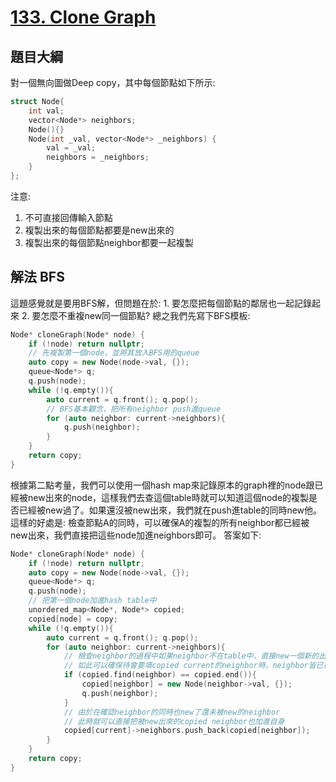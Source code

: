 # [133. Clone Graph](https://leetcode.com/problems/clone-graph/)

## 題目大綱
對一個無向圖做Deep copy，其中每個節點如下所示:
```cpp
struct Node{
    int val;
    vector<Node*> neighbors;
    Node(){}
    Node(int _val, vector<Node*> _neighbors) {
        val = _val;
        neighbors = _neighbors;
    }
};
```
注意:
1. 不可直接回傳輸入節點
2. 複製出來的每個節點都要是new出來的
3. 複製出來的每個節點neighbor都要一起複製

## 解法 BFS
這題感覺就是要用BFS解，但問題在於: 1. 要怎麼把每個節點的鄰居也一起記錄起來 2. 要怎麼不重複new同一個節點?
總之我們先寫下BFS模板:
```cpp
Node* cloneGraph(Node* node) {
    if (!node) return nullptr;
    // 先複製第一個node，並將其放入BFS用的queue
    auto copy = new Node(node->val, {});
    queue<Node*> q;
    q.push(node);
    while (!q.empty()){
        auto current = q.front(); q.pop();
        // BFS基本觀念，把所有neighbor push進queue
        for (auto neighbor: current->neighbors){
            q.push(neighbor);
        }
    }
    return copy;
}
```

根據第二點考量，我們可以使用一個hash map來記錄原本的graph裡的node跟已經被new出來的node，這樣我們去查這個table時就可以知道這個node的複製是否已經被new過了。如果還沒被new出來，我們就在push進table的同時new他。
這樣的好處是: 檢查節點A的同時，可以確保A的複製的所有neighbor都已經被new出來，我們直接把這些node加進neighbors即可。
答案如下:

```cpp
Node* cloneGraph(Node* node) {
    if (!node) return nullptr;
    auto copy = new Node(node->val, {});
    queue<Node*> q;
    q.push(node);
    // 把第一個node加進hash table中
    unordered_map<Node*, Node*> copied;
    copied[node] = copy;
    while (!q.empty()){
        auto current = q.front(); q.pop();
        for (auto neighbor: current->neighbors){
            // 檢查neighbor的過程中如果neighbor不在table中，直接new一個新的出來
            // 如此可以確保待會要填copied current的neighbor時，neighbor皆已存在
            if (copied.find(neighbor) == copied.end()){
                copied[neighbor] = new Node(neighbor->val, {});
                q.push(neighbor);
            }
            // 由於在確認neighbor的同時也new了還未被new的neighbor
            // 此時就可以直接把被new出來的copied neighbor也加進自身
            copied[current]->neighbors.push_back(copied[neighbor]);
        }
    }
    return copy;
}
```